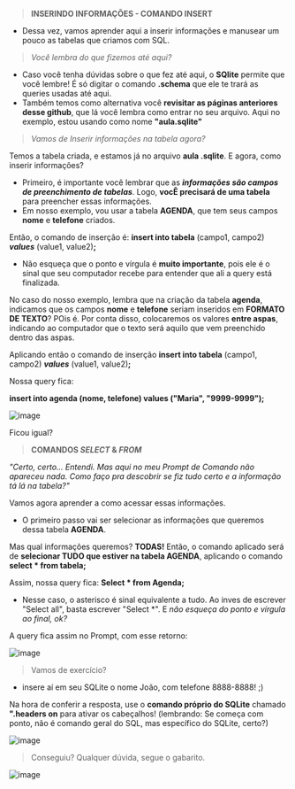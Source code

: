 > **INSERINDO INFORMAÇÕES - COMANDO INSERT**

- Dessa vez, vamos aprender aqui a inserir informações e manusear um pouco as tabelas que criamos com SQL.

> _Você lembra do que fizemos até aqui?_

- Caso você tenha dúvidas sobre o que fez até aqui, o **SQlite** permite que você lembre! É só digitar o comando **.schema** que ele te trará as queries usadas até aqui.
- Também temos como alternativa você **revisitar as páginas anteriores desse github**, que lá você lembra como entrar no seu arquivo. Aqui no exemplo, estou usando como nome **"aula.sqlite"**

> _Vamos de Inserir informações na tabela agora?_

Temos a tabela criada, e estamos já no arquivo **aula .sqlite**. E agora, como inserir informações? 

- Primeiro, é importante você lembrar que as **_informações são campos de preenchimento de tabelas_**. Logo, **vocÊ precisará de uma tabela** para preencher essas informações.
- Em nosso exemplo, vou usar a tabela **AGENDA**, que tem seus campos **nome** e **telefone** criados.

Então, o comando de inserção é: **insert into tabela** (campo1, campo2) **_values_** (value1, value2)**;**

- Não esqueça que o ponto e vírgula é **muito importante**, pois ele é o sinal que seu computador recebe para entender que ali a query está finalizada.

No caso do nosso exemplo, lembra que na criação da tabela **agenda**, indicamos que os campos **nome** e **telefone** seriam inseridos em **FORMATO DE TEXTO**? POis é.
Por conta disso, colocaremos os valores **entre aspas**, indicando ao computador que o texto será aquilo que vem preenchido dentro das aspas.

Aplicando então o comando de inserção **insert into tabela** (campo1, campo2) **_values_** (value1, value2)**;**

Nossa query fica:

**insert into agenda (nome, telefone) values ("Maria", "9999-9999");**

![image](https://user-images.githubusercontent.com/86801366/126543311-bdf36eb2-0be2-4ab9-bcbf-7eb577b814cc.png)

Ficou igual?

> **COMANDOS _SELECT_ & _FROM_**

_"Certo, certo... Entendi. Mas aqui no meu Prompt de Comando não apareceu nada. Como faço pra descobrir se fiz tudo certo e a informação tá lá na tabela?"_

Vamos agora aprender a como acessar essas informações.

- O primeiro passo vai ser selecionar as informações que queremos dessa tabela **AGENDA**. 

Mas qual informações queremos? **TODAS!** Então, o comando aplicado será de **selecionar TUDO que estiver na tabela AGENDA**, aplicando o comando **select * from tabela;**

Assim, nossa query fica: **Select * from Agenda;**

- Nesse caso, o asterisco é sinal equivalente a tudo. Ao inves de escrever "Select all", basta escrever "Select *". E _não esqueça do ponto e vírgula ao final, ok?_

A query fica assim no Prompt, com esse retorno:

![image](https://user-images.githubusercontent.com/86801366/126548525-0bb3819a-56bb-4faa-9934-cf3ab53a8a82.png)

>Vamos de exercício?

- insere aí em seu SQLite o nome João, com telefone 8888-8888! ;) 

Na hora de conferir a resposta, use o **comando próprio do SQLite** chamado **".headers on** para ativar os cabeçalhos! (lembrando: Se começa com ponto, não é comando geral do SQL, mas específico do SQLite, certo?)

![image](https://user-images.githubusercontent.com/86801366/126549392-1cc709c4-1d1a-47fd-bef8-299fde06ad55.png)


> Conseguiu? Qualquer dúvida, segue o gabarito.

![image](https://user-images.githubusercontent.com/86801366/126549805-68dfa30b-c13c-425b-b866-0925e74de154.png)

